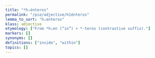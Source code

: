 ```yaml
---
title: "*h₁énteros"
permalink: "/pie/adjective/h1énteros"
lemma_to_sort: "h₁enteros"
klass: adjective
etymology: ["From *h₁en (“in”) +‎ *-teros (contrastive suffix)."]
markers: []
synonyms: []
definitions: ["inside", "within"]
topics: []
---
```

